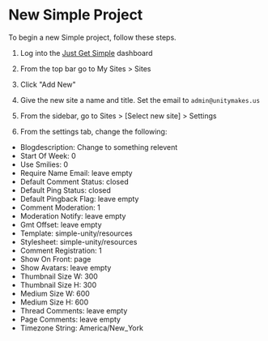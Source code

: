 # New Simple Project
To begin a new Simple project, follow these steps.

1. Log into the [Just Get Simple](https://justgetsimple.com/wp-admin) dashboard

2. From the top bar go to My Sites > Sites

3. Click "Add New"

4. Give the new site a name and title. Set the email to `admin@unitymakes.us`

5. From the sidebar, go to Sites > [Select new site] > Settings
 
6. From the settings tab, change the following:
- Blogdescription: Change to something relevent
- Start Of Week: 0
- Use Smilies: 0
- Require Name Email: leave empty
- Default Comment Status: closed
- Default Ping Status: closed
- Default Pingback Flag: leave empty
- Comment Moderation: 1
- Moderation Notify: leave empty
- Gmt Offset: leave empty
- Template: simple-unity/resources
- Stylesheet: simple-unity/resources
- Comment Registration: 1
- Show On Front: page
- Show Avatars: leave empty
- Thumbnail Size W: 300
- Thumbnail Size H: 300
- Medium Size W: 600
- Medium Size H: 600
- Thread Comments: leave empty
- Page Comments: leave empty
- Timezone String: America/New_York
